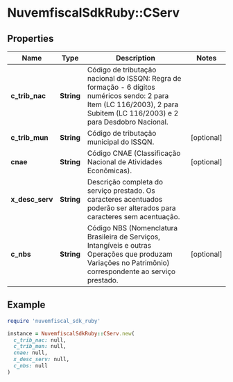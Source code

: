 # NuvemfiscalSdkRuby::CServ

## Properties

| Name | Type | Description | Notes |
| ---- | ---- | ----------- | ----- |
| **c_trib_nac** | **String** | Código de tributação nacional do ISSQN:  Regra de formação - 6 dígitos numéricos sendo: 2 para Item (LC 116/2003), 2 para Subitem (LC 116/2003) e 2 para Desdobro Nacional. |  |
| **c_trib_mun** | **String** | Código de tributação municipal do ISSQN. | [optional] |
| **cnae** | **String** | Código CNAE (Classificação Nacional de Atividades Econômicas). | [optional] |
| **x_desc_serv** | **String** | Descrição completa do serviço prestado.    Os caracteres acentuados poderão ser alterados para caracteres sem acentuação. |  |
| **c_nbs** | **String** | Código NBS (Nomenclatura Brasileira de Serviços, Intangíveis e outras Operações que produzam Variações no Patrimônio) correspondente ao serviço prestado. | [optional] |

## Example

```ruby
require 'nuvemfiscal_sdk_ruby'

instance = NuvemfiscalSdkRuby::CServ.new(
  c_trib_nac: null,
  c_trib_mun: null,
  cnae: null,
  x_desc_serv: null,
  c_nbs: null
)
```

